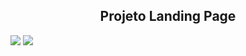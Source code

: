 <h2 align="center">  Projeto Landing Page </h2>
<img src="https://img.shields.io/github/issues/the4nna/landing-page">
<img src="https://img.shields.io/github/stars/the4nna/landing-page">
